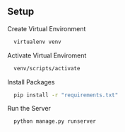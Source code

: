 ## Setup

Create Virtual Environment

```bash
  virtualenv venv
```

Activate Virtual Enviroment

```bash
  venv/scripts/activate
```

Install Packages

```bash
  pip install -r "requirements.txt"
```

Run the Server

```bash
  python manage.py runserver
```
